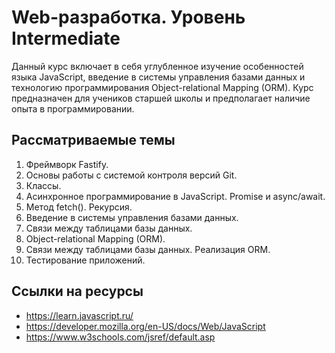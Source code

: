 # Web-разработка. Уровень Intermediate

Данный курс включает в себя углубленное изучение особенностей языка JavaScript,
введение в системы управления базами данных и технологию программирования Object-relational Mapping (ORM).
Курс предназначен для учеников старшей школы и предполагает наличие опыта в
программировании.

## Рассматриваемые темы

1. Фреймворк Fastify.
2. Основы работы с системой контроля версий Git.
3. Классы.
4. Асинхронное программирование в JavaScript. Promise и async/await.
5. Метод fetch(). Рекурсия.
6. Введение в системы управления базами данных.
7. Связи между таблицами базы данных.
8. Object-relational Mapping (ORM).
9. Связи между таблицами базы данных. Реализация ORM.
10. Тестирование приложений.

## Ссылки на ресурсы

-   https://learn.javascript.ru/
-   https://developer.mozilla.org/en-US/docs/Web/JavaScript
-   https://www.w3schools.com/jsref/default.asp
